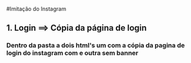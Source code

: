 #Imitação do Instagram

## 1. Login ==> Cópia da página de login
### Dentro da pasta a dois html's um com a cópia da pagina de login do instagram com e outra sem banner

